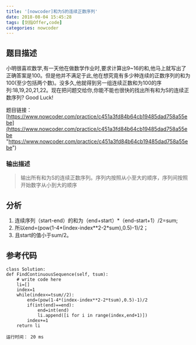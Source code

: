```yaml
---
title: '[nowcoder]和为S的连续正数序列'
date: 2018-08-04 15:45:28
tags: [剑指Offer,code]
categories: nowcoder
---
```


## 题目描述

小明很喜欢数学,有一天他在做数学作业时,要求计算出9~16的和,他马上就写出了正确答案是100。但是他并不满足于此,他在想究竟有多少种连续的正数序列的和为100(至少包括两个数)。没多久,他就得到另一组连续正数和为100的序列:18,19,20,21,22。现在把问题交给你,你能不能也很快的找出所有和为S的连续正数序列? Good Luck!

题目链接： [https://www.nowcoder.com/practice/c451a3fd84b64cb19485dad758a55ebe](https://www.nowcoder.com/practice/c451a3fd84b64cb19485dad758a55ebe "https://www.nowcoder.com/practice/c451a3fd84b64cb19485dad758a55ebe")

<!-- more -->

### 输出描述

> 输出所有和为S的连续正数序列。序列内按照从小至大的顺序，序列间按照开始数字从小到大的顺序

## 分析

1. 连续序列（start-end）的和为（end+start）*（end-start+1）/2=sum;
2. 所以end=(pow(1-4*(index-index**2-2*sum),0.5)-1)/2；
3. 且start的值小于sum/2。

## 参考代码

	class Solution:
    def FindContinuousSequence(self, tsum):
        # write code here
        li=[]
        index=1
        while(index<=tsum//2):
            end=(pow(1-4*(index-index**2-2*tsum),0.5)-1)/2
            if(int(end)==end):
                end=int(end)
                li.append([i for i in range(index,end+1)])
            index+=1
        return li

	运行时间： 20 ms